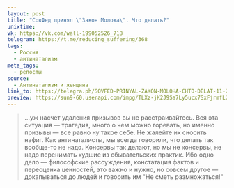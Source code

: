 ```yaml
---
layout: post
title: "СовФед принял \"Закон Молоха\". Что делать?"
unixtime: 
vk: https://vk.com/wall-199052526_718
telegram: https://t.me/reducing_suffering/368
tags:
  - Россия
  - антинатализм
meta_tags:
  - репосты
source:
  - Антинатализм и женщина
link_to: https://telegra.ph/SOVFED-PRINYAL-ZAKON-MOLOHA-CHTO-DELAT-11-20
preview: https://sun9-60.userapi.com/impg/TLXz-jK2J9Sa7Ly5ucx7SxFjrmfL2ZA4dWlvtw/dPZXY08P_50.jpg?size=600x204&quality=95&sign=9f91e2ad8adc48dfe1fcdc8082233354&type=album
---
```

>...уж насчет удаления призывов вы не расстраивайтесь. Вся эта ситуация — трагедия, много о чем можно горевать, но именно призывы — все равно ну такое себе. Не жалейте их сносить нафиг. Как антинаталисты, мы всегда говорили, что делать так вообще-то не надо. Консервы так делают, но мы не консервы, не надо перенимать худшие из обывательских практик. Ибо одно дело — философские рассуждения, констатация фактов и переоценка ценностей, это важно и нужно, но совсем другое — докапываться до людей и говорить им "Не сметь размножаться!"
